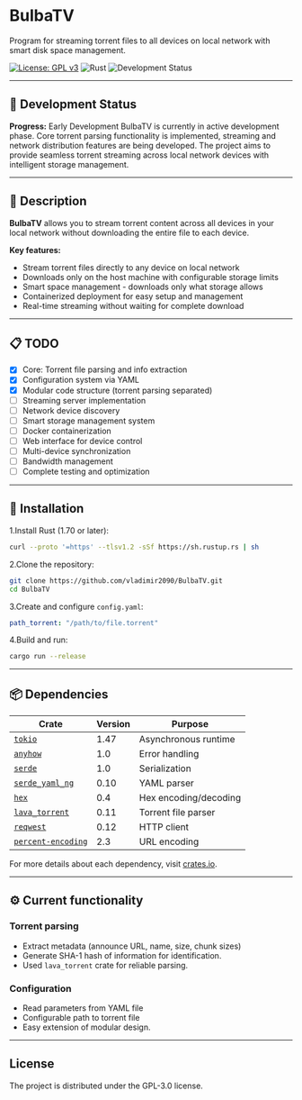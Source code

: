# BulbaTV

Program for streaming torrent files to all devices on local network with smart disk space management.

[![License: GPL v3](https://img.shields.io/badge/License-GPLv3-blue.svg)](https://www.gnu.org/licenses/gpl-3.0)
![Rust](https://img.shields.io/badge/rust-1.70+-orange.svg)
![Development Status](https://img.shields.io/badge/status-in%10development-yellow.svg)

---

## 🚀 Development Status

**Progress:** Early Development
BulbaTV is currently in active development phase.
Core torrent parsing functionality is implemented, streaming and network distribution features are being developed.
The project aims to provide seamless torrent streaming across local network devices with intelligent storage management.

---

## 📝 Description

**BulbaTV** allows you to stream torrent content across all devices in your local network without downloading the entire file to each device.

**Key features:**

* Stream torrent files directly to any device on local network
* Downloads only on the host machine with configurable storage limits
* Smart space management - downloads only what storage allows
* Containerized deployment for easy setup and management
* Real-time streaming without waiting for complete download

---

## 📋 TODO

* [x] Core: Torrent file parsing and info extraction
* [x] Configuration system via YAML
* [x] Modular code structure (torrent parsing separated)
* [ ] Streaming server implementation
* [ ] Network device discovery
* [ ] Smart storage management system
* [ ] Docker containerization
* [ ] Web interface for device control
* [ ] Multi-device synchronization
* [ ] Bandwidth management
* [ ] Complete testing and optimization

---

## 🔧 Installation

1.Install Rust (1.70 or later):

```bash
curl --proto '=https' --tlsv1.2 -sSf https://sh.rustup.rs | sh
```

2.Clone the repository:

```bash
git clone https://github.com/vladimir2090/BulbaTV.git
cd BulbaTV
```

3.Create and configure `config.yaml`:

```yaml
path_torrent: "/path/to/file.torrent"
```

4.Build and run:

```bash
cargo run --release
```

---

## 📦 Dependencies

| Crate                                                           | Version | Purpose                |
|-----------------------------------------------------------------|---------|------------------------|
| [`tokio`](https://crates.io/crates/tokio)                       | 1.47    | Asynchronous runtime   |
| [`anyhow`](https://crates.io/crates/anyhow)                     | 1.0     | Error handling         |
| [`serde`](https://crates.io/crates/serde)                       | 1.0     | Serialization          |
| [`serde_yaml_ng`](https://crates.io/crates/serde_yaml_ng)       | 0.10    | YAML parser            |
| [`hex`](https://crates.io/crates/hex)                           | 0.4     | Hex encoding/decoding  |
| [`lava_torrent`](https://crates.io/crates/lava_torrent)         | 0.11    | Torrent file parser    |
| [`reqwest`](https://crates.io/crates/reqwest)                   | 0.12    | HTTP client            |
| [`percent-encoding`](https://crates.io/crates/percent-encoding) | 2.3  | URL encoding        |

For more details about each dependency, visit [crates.io](https://crates.io/).


---

## ⚙️ Current functionality

### Torrent parsing

* Extract metadata (announce URL, name, size, chunk sizes)
* Generate SHA-1 hash of information for identification.
* Used `lava_torrent` crate for reliable parsing.

### Configuration

* Read parameters from YAML file
* Configurable path to torrent file
* Easy extension of modular design.

---

## License

The project is distributed under the GPL-3.0 license.
